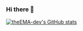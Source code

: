 ### Hi there 👋
[![theEMA-dev's GitHub stats](https://github-readme-stats.vercel.app/api?username=theEMA-dev&show_icons=true&bg_color=0,0e1116,0e1116,0e1116,f25757)](https://github.com/theEMA-dev)


